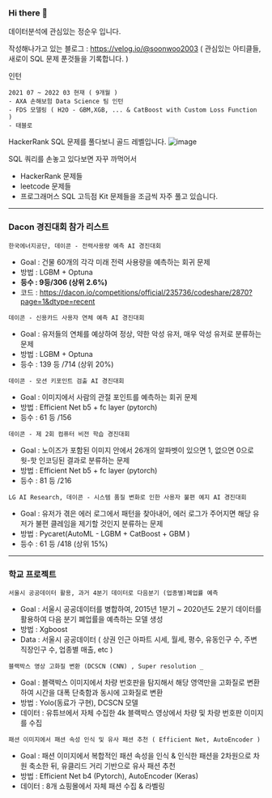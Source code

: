### Hi there 👋 

데이터분석에 관심있는 정순우 입니다.

작성해나가고 있는 블로그 : https://velog.io/@soonwoo2003
( 관심있는 아티클들, 새로이 SQL 문제 푼것들을 기록합니다. )

인턴
```
2021 07 ~ 2022 03 현재 ( 9개월 )
- AXA 손해보험 Data Science 팀 인턴
- FDS 모델링 ( H2O - GBM,XGB, ... & CatBoost with Custom Loss Function )
- 태블로 
```

HackerRank SQL 문제를 풀다보니 골드 레벨입니다.
![image](https://user-images.githubusercontent.com/72516027/156974776-1b6bb182-1417-4d31-99fd-a33bf73f774c.png)

SQL 쿼리를 손놓고 있다보면 자꾸 까먹어서
- HackerRank 문제들
- leetcode 문제들
- 프로그래머스 SQL 고득점 Kit 문제들을 조금씩 자주 풀고 있습니다.

------------------------------------------------
### Dacon 경진대회 참가 리스트 


```
한국에너지공단, 데이콘 - 전력사용량 예측 AI 경진대회
```
  - Goal : 건물 60개의 각각 미래 전력 사용량을 예측하는 회귀 문제
  - 방법 : LGBM + Optuna
  - **등수 : 9등/306 (상위 2.6%)**
  - 코드 : https://dacon.io/competitions/official/235736/codeshare/2870?page=1&dtype=recent

```
데이콘 - 신용카드 사용자 연체 예측 AI 경진대회
```
  - Goal : 유저들의 연체를 예상하여 정상, 약한 악성 유저, 매우 악성 유저로 분류하는 문제
  - 방법 : LGBM + Optuna
  - 등수 : 139 등 /714 (상위 20%)

```
데이콘 - 모션 키포인트 검출 AI 경진대회
```
  - Goal : 이미지에서 사람의 관절 포인트를 예측하는 회귀 문제
  - 방법 : Efficient Net b5 + fc layer (pytorch)
  - 등수 : 61 등 /156

```
데이콘 - 제 2회 컴퓨터 비전 학습 경진대회
```
  - Goal : 노이즈가 포함된 이미지 안에서 26개의 알파벳이 있으면 1, 없으면 0으로 웟-핫 인코딩된 결과로 분류하는 문제
  - 방법 : Efficient Net b5 + fc layer (pytorch)
  - 등수 : 81 등 /216

```
LG AI Research, 데이콘 - 시스템 품질 변화로 인한 사용자 불편 예지 AI 경진대회
```
  - Goal : 유저가 겪은 에러 로그에서 패턴을 찾아내어, 에러 로그가 주어지면 해당 유저가 불편 클레임을 제기할 것인지 분류하는 문제
  - 방법 : Pycaret(AutoML - LGBM + CatBoost + GBM )
  - 등수 : 61 등 /418 (상위 15%)
  
  

------------------------------------------------
### 학교 프로젝트 



```
서울시 공공데이터 활용, 과거 4분기 데이터로 다음분기 (업종별)폐업률 예측 
```
  - Goal : 서울시 공공데이터를 병합하여, 2015년 1분기 ~ 2020년도 2분기 데이터를 활용하여 다음 분기 폐업률을 예측하는 모델 생성
  - 방법 : Xgboost
  - Data : 서울시 공공데이터 ( 상권 인근 아파트 시세, 월세, 평수, 유동인구 수, 주변 직장인구 수, 업종별 매출, etc )
  
```
블랙박스 영상 고화질 변환 (DCSCN (CNN) , Super resolution _
```
  - Goal : 블랙박스 이미지에서 차량 번호판을 탐지해서 해당 영역만을 고화질로 변환하여 시간을 대폭 단축함과 동시에 고화질로 변환
  - 방법 : Yolo(동료가 구현), DCSCN 모델 
  - 데이터 : 유튜브에서 자체 수집한 4k 블랙박스 영상에서 차량 및 차량 번호판 이미지를 수집
```  
패션 이미지에서 패션 속성 인식 및 유사 패션 추천 ( Efficient Net, AutoEncoder )
```
  - Goal : 패션 이미지에서 복합적인 패션 속성을 인식 & 인식한 패션을 2차원으로 차원 축소한 뒤, 유클리드 거리 기반으로 유사 패션 추천
  - 방법 : Efficient Net b4 (Pytorch), AutoEncoder (Keras)
  - 데이터 : 8개 쇼핑몰에서 자체 패션 수집 & 라벨링


<!--
**soonwoojung/soonwoojung** is a ✨ _special_ ✨ repository because its `README.md` (this file) appears on your GitHub profile.

Here are some ideas to get you started:

- 🔭 I’m currently working on ...
- 🌱 I’m currently learning ...
- 👯 I’m looking to collaborate on ...
- 🤔 I’m looking for help with ...
- 💬 Ask me about ...
- 📫 How to reach me: ...
- 😄 Pronouns: ...
- ⚡ Fun fact: ...
-->
